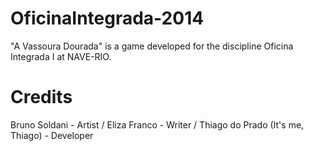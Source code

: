 # OficinaIntegrada-2014
"A Vassoura Dourada" is a game developed for the discipline Oficina Integrada I at NAVE-RIO.

# Credits
Bruno Soldani - Artist 
/ Eliza Franco - Writer 
/ Thiago do Prado (It's me, Thiago) - Developer

